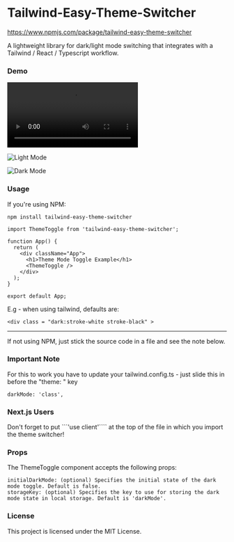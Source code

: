 # Tailwind-Easy-Theme-Switcher


https://www.npmjs.com/package/tailwind-easy-theme-switcher


A lightweight library for dark/light mode switching that integrates with a Tailwind / React / Typescript workflow.


### Demo

![Theme Toggler GIF](ThemeSwitcher.webm)

![Light Mode](https://dev-to-uploads.s3.amazonaws.com/uploads/articles/tmrm50fsws3u8lema6po.png)

![Dark Mode](https://dev-to-uploads.s3.amazonaws.com/uploads/articles/r7tes0ilb3ui2yu8wkfz.png)

### Usage

If you're using NPM:

```npm install tailwind-easy-theme-switcher```

```
import ThemeToggle from 'tailwind-easy-theme-switcher';

function App() {
  return (
    <div className="App">
      <h1>Theme Mode Toggle Example</h1>
      <ThemeToggle />
    </div>
  );
}

export default App;
```

E.g - when using tailwind, defaults are:

```
<div class = "dark:stroke-white stroke-black" >
```

---

If not using NPM, just stick the source code in a file and see the note below.

### Important Note

For this to work you have to update your tailwind.config.ts - just slide this in before the "theme: " key

```
darkMode: 'class',
```

### Next.js Users

Don't forget to put ```'use client'```` at the top of the file in which you import the theme switcher!

### Props

The ThemeToggle component accepts the following props:

    initialDarkMode: (optional) Specifies the initial state of the dark mode toggle. Default is false.
    storageKey: (optional) Specifies the key to use for storing the dark mode state in local storage. Default is 'darkMode'.

### License

This project is licensed under the MIT License.
